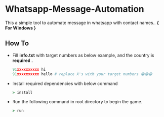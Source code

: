 # Whatsapp-Message-Automation
This a simple tool to automate message in whatsapp with contact names..
**{ For Windows }**


## How To
  - Fill **info.txt** with target numbers as below example, and the country is **required** .
  
    ```py
    91xxxxxxxxxx hi
    91xxxxxxxxxx hello # replace X's with your target numbers 😀😀😀
    ```
  - Install required dependencies with below command 
  
    ```cmd
    > install
    ```
  - Run the following command in root directory to begin the game.
  
    ```cmd
    > run
    ```
